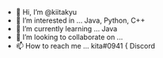 - 👋 Hi, I’m @kiitakyu
- 👀 I’m interested in ... Java, Python, C++
- 🌱 I’m currently learning ... Java
- 💞️ I’m looking to collaborate on ...
- 📫 How to reach me ... kita#0941 { Discord

<!---
kiitakyu/kiitakyu is a ✨ special ✨ repository because its `README.md` (this file) appears on your GitHub profile.
You can click the Preview link to take a look at your changes.
--->
